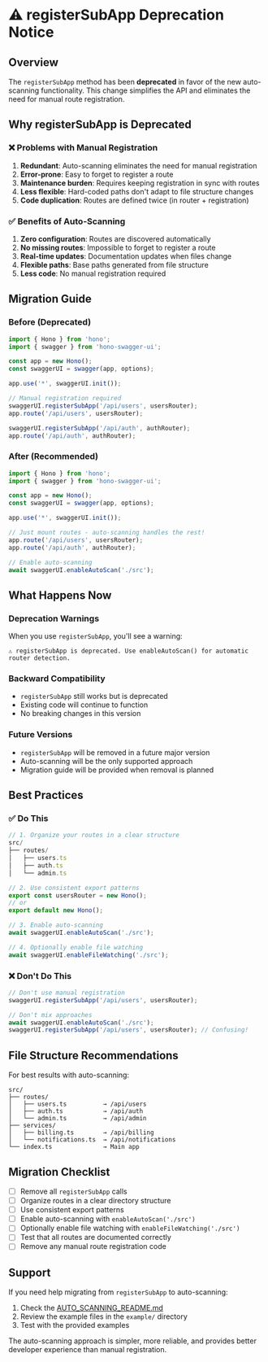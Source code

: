 # ⚠️ registerSubApp Deprecation Notice

## Overview

The `registerSubApp` method has been **deprecated** in favor of the new auto-scanning functionality. This change simplifies the API and eliminates the need for manual route registration.

## Why registerSubApp is Deprecated

### ❌ Problems with Manual Registration

1. **Redundant**: Auto-scanning eliminates the need for manual registration
2. **Error-prone**: Easy to forget to register a route
3. **Maintenance burden**: Requires keeping registration in sync with routes
4. **Less flexible**: Hard-coded paths don't adapt to file structure changes
5. **Code duplication**: Routes are defined twice (in router + registration)

### ✅ Benefits of Auto-Scanning

1. **Zero configuration**: Routes are discovered automatically
2. **No missing routes**: Impossible to forget to register a route
3. **Real-time updates**: Documentation updates when files change
4. **Flexible paths**: Base paths generated from file structure
5. **Less code**: No manual registration required

## Migration Guide

### Before (Deprecated)

```typescript
import { Hono } from 'hono';
import { swagger } from 'hono-swagger-ui';

const app = new Hono();
const swaggerUI = swagger(app, options);

app.use('*', swaggerUI.init());

// Manual registration required
swaggerUI.registerSubApp('/api/users', usersRouter);
app.route('/api/users', usersRouter);

swaggerUI.registerSubApp('/api/auth', authRouter);
app.route('/api/auth', authRouter);
```

### After (Recommended)

```typescript
import { Hono } from 'hono';
import { swagger } from 'hono-swagger-ui';

const app = new Hono();
const swaggerUI = swagger(app, options);

app.use('*', swaggerUI.init());

// Just mount routes - auto-scanning handles the rest!
app.route('/api/users', usersRouter);
app.route('/api/auth', authRouter);

// Enable auto-scanning
await swaggerUI.enableAutoScan('./src');
```

## What Happens Now

### Deprecation Warnings

When you use `registerSubApp`, you'll see a warning:

```
⚠️ registerSubApp is deprecated. Use enableAutoScan() for automatic router detection.
```

### Backward Compatibility

- `registerSubApp` still works but is deprecated
- Existing code will continue to function
- No breaking changes in this version

### Future Versions

- `registerSubApp` will be removed in a future major version
- Auto-scanning will be the only supported approach
- Migration guide will be provided when removal is planned

## Best Practices

### ✅ Do This

```typescript
// 1. Organize your routes in a clear structure
src/
├── routes/
│   ├── users.ts
│   ├── auth.ts
│   └── admin.ts

// 2. Use consistent export patterns
export const usersRouter = new Hono();
// or
export default new Hono();

// 3. Enable auto-scanning
await swaggerUI.enableAutoScan('./src');

// 4. Optionally enable file watching
await swaggerUI.enableFileWatching('./src');
```

### ❌ Don't Do This

```typescript
// Don't use manual registration
swaggerUI.registerSubApp('/api/users', usersRouter);

// Don't mix approaches
await swaggerUI.enableAutoScan('./src');
swaggerUI.registerSubApp('/api/users', usersRouter); // Confusing!
```

## File Structure Recommendations

For best results with auto-scanning:

```
src/
├── routes/
│   ├── users.ts          → /api/users
│   ├── auth.ts           → /api/auth
│   └── admin.ts          → /api/admin
├── services/
│   ├── billing.ts        → /api/billing
│   └── notifications.ts  → /api/notifications
└── index.ts              → Main app
```

## Migration Checklist

- [ ] Remove all `registerSubApp` calls
- [ ] Organize routes in a clear directory structure
- [ ] Use consistent export patterns
- [ ] Enable auto-scanning with `enableAutoScan('./src')`
- [ ] Optionally enable file watching with `enableFileWatching('./src')`
- [ ] Test that all routes are documented correctly
- [ ] Remove any manual route registration code

## Support

If you need help migrating from `registerSubApp` to auto-scanning:

1. Check the [AUTO_SCANNING_README.md](./AUTO_SCANNING_README.md)
2. Review the example files in the `example/` directory
3. Test with the provided examples

The auto-scanning approach is simpler, more reliable, and provides better developer experience than manual registration. 